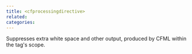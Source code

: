 ```yaml
---
title: <cfprocessingdirective>
related:
categories:
---
```


Suppresses extra white space and other output, produced by CFML within the tag's scope.